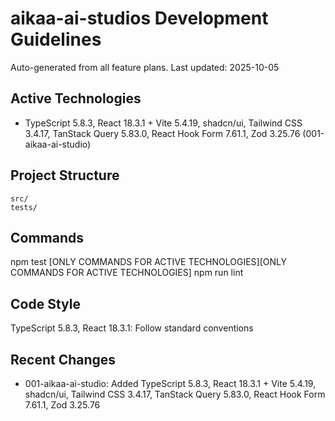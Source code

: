 # aikaa-ai-studios Development Guidelines

Auto-generated from all feature plans. Last updated: 2025-10-05

## Active Technologies
- TypeScript 5.8.3, React 18.3.1 + Vite 5.4.19, shadcn/ui, Tailwind CSS 3.4.17, TanStack Query 5.83.0, React Hook Form 7.61.1, Zod 3.25.76 (001-aikaa-ai-studio)

## Project Structure
```
src/
tests/
```

## Commands
npm test [ONLY COMMANDS FOR ACTIVE TECHNOLOGIES][ONLY COMMANDS FOR ACTIVE TECHNOLOGIES] npm run lint

## Code Style
TypeScript 5.8.3, React 18.3.1: Follow standard conventions

## Recent Changes
- 001-aikaa-ai-studio: Added TypeScript 5.8.3, React 18.3.1 + Vite 5.4.19, shadcn/ui, Tailwind CSS 3.4.17, TanStack Query 5.83.0, React Hook Form 7.61.1, Zod 3.25.76

<!-- MANUAL ADDITIONS START -->
<!-- MANUAL ADDITIONS END -->